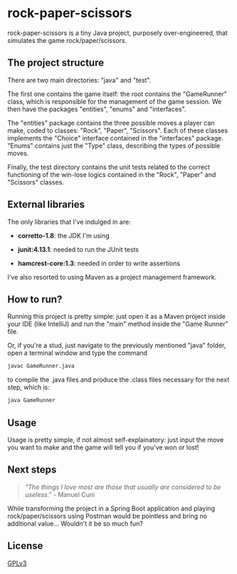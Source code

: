 # rock-paper-scissors

rock-paper-scissors is a tiny Java project, purposely over-engineered, that simulates the game rock/paper/scissors.

## The project structure

There are two main directories: "java" and "test".

The first one contains the game itself: the root contains the "GameRunner" class, which is responsible for the management of the game session. We then have the packages "entities", "enums" and "interfaces".

The "entities" package contains the three possible moves a player can make, coded to classes: "Rock", "Paper", "Scissors". Each of these classes implements the "Choice" interface contained in the "interfaces" package. "Enums" contains just the "Type" class, describing the types of possible moves.

Finally, the test directory contains the unit tests related to the correct functioning of the win-lose logics contained in the "Rock", "Paper" and "Scissors" classes.

## External libraries

The only libraries that I've indulged in are:

- **corretto-1.8**: the JDK I'm using

- **junit:4.13.1**: needed to run the JUnit tests

- **hamcrest-core:1.3**: needed in order to write assertions

I've also resorted to using Maven as a project management framework.


## How to run?
Running this project is pretty simple: just open it as a Maven project inside your IDE (like IntelliJ) and run the "main" method inside the "Game Runner" file.

Or, if you're a stud, just navigate to the previously mentioned "java" folder, open a terminal window and type the command


```bash
javac GameRunner.java
```
to compile the .java files and produce the .class files necessary for the next step, which is:

```bash
java GameRunner
```

## Usage

Usage is pretty simple, if not almost self-explainatory: just input the move you want to make and the game will tell you if you've won or lost!

## Next steps

>_"The things I love most are those that usually are considered to be useless."_ - Manuel Cuni

While transforming the project in a Spring Boot application and playing rock/paper/scissors using Postman would be pointless and bring no additional value... Wouldn't it be so much fun?



## License

[GPLv3](https://www.gnu.org/licenses/gpl-3.0.html)